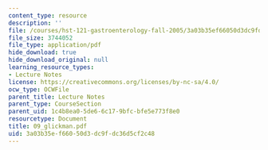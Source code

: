 ```yaml
---
content_type: resource
description: ''
file: /courses/hst-121-gastroenterology-fall-2005/3a03b35ef66050d3dc9fdc36d5cf2c48_09_glickman.pdf
file_size: 3744052
file_type: application/pdf
hide_download: true
hide_download_original: null
learning_resource_types:
- Lecture Notes
license: https://creativecommons.org/licenses/by-nc-sa/4.0/
ocw_type: OCWFile
parent_title: Lecture Notes
parent_type: CourseSection
parent_uid: 1c4b8ea0-5de6-6c17-9bfc-bfe5e773f8e0
resourcetype: Document
title: 09_glickman.pdf
uid: 3a03b35e-f660-50d3-dc9f-dc36d5cf2c48
---
```

